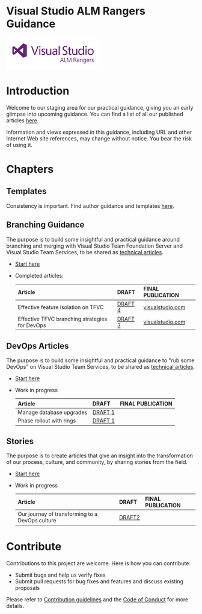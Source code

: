 # Visual Studio ALM Rangers Guidance 
![](ALMRangers.Logo.250x83.png)

# Introduction 
Welcome to our staging area for our practical guidance, giving you an early glimpse into upcoming guidance. You can find a list of all our published articles [here](https://aka.ms/vsarpublications). 

Information and views expressed in this guidance, including URL and other Internet Web site references, may change without
notice. You bear the risk of using it.

# Chapters

## Templates
Consistency is important. Find author guidance and templates [here](src/Templates).

## Branching Guidance
The purpose is to build some insightful and practical guidance around branching and merging with Visual Studio Team Foundation Server and Visual Studio Team Services, to be shared as [technical articles](https://aka.ms/techarticles).

- [Start here](src/Branching)
- Completed articles:

  | Article | DRAFT | FINAL PUBLICATION |
  |---------|-------|-------------------|
  |Effective feature isolation on TFVC|[DRAFT 4](/src/Branching/effective-feature-isolation-on-tfvc.md)|[visualstudio.com](https://www.visualstudio.com/en-us/articles/effective-feature-isolation-on-tfvc)|
  |Effective TFVC branching strategies for DevOps|[DRAFT 3](src/Branching/effective-tfvc-branching-strategies-for-devops.md)|[visualstudio.com](https://www.visualstudio.com/en-us/articles/effective-tfvc-branching-strategies-for-devops)|

## DevOps Articles
The purpose is to build some insightful and practical guidance to "rub some DevOps" on Visual Studio Team Services, to be shared as [technical articles](https://aka.ms/techarticles).

- [Start here](src/DevOps)
- Work in progress

  | Article | DRAFT | FINAL PUBLICATION |
  |---------|-------|-------------------|
  |Manage database upgrades|[DRAFT 1](https://github.com/ALM-Rangers/Guidance/blob/master/src/DevOps/manage-database-upgrades.md)||
  |Phase rollout with rings|[DRAFT 1](https://github.com/ALM-Rangers/Guidance/blob/master/src/DevOps/phase-rollout-with-rings.md)||

## Stories
The purpose is to create articles that give an insight into the transformation of our process, culture, and community, by sharing stories from the field.

- [Start here](src/Stories)
- Work in progress

  | Article | DRAFT | FINAL PUBLICATION |
  |---------|-------|-------------------|
  |Our journey of transforming to a DevOps culture|[DRAFT2](/src/Stories/our-journey-of-transforming-to-a-devops-culture.md)||

# Contribute
Contributions to this project are welcome. Here is how you can contribute:  

- Submit bugs and help us verify fixes  
- Submit pull requests for bug fixes and features and discuss existing proposals   

Please refer to [Contribution guidelines](.github/CONTRIBUTING.md) and the [Code of Conduct](.github/COC.md) for more details.
